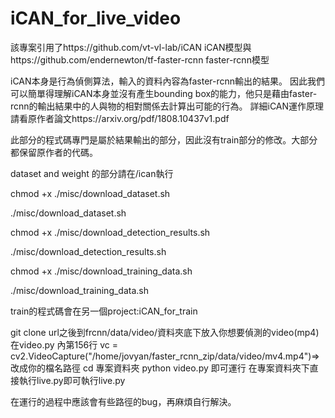 # iCAN_for_live_video
該專案引用了https://github.com/vt-vl-lab/iCAN iCAN模型與https://github.com/endernewton/tf-faster-rcnn faster-rcnn模型

iCAN本身是行為偵側算法，輸入的資料內容為faster-rcnn輸出的結果。
因此我們可以簡單得理解iCAN本身並沒有產生bounding box的能力，他只是藉由faster-rcnn的輸出結果中的人與物的相對關係去計算出可能的行為。
詳細iCAN運作原理請看原作者論文https://arxiv.org/pdf/1808.10437v1.pdf

此部分的程式碼專門是屬於結果輸出的部分，因此沒有train部分的修改。大部分都保留原作者的代碼。

dataset and weight 的部分請在/ican執行

chmod +x ./misc/download_dataset.sh

./misc/download_dataset.sh 

chmod +x ./misc/download_detection_results.sh 

./misc/download_detection_results.sh

chmod +x ./misc/download_training_data.sh 

./misc/download_training_data.sh

train的程式碼會在另一個project:iCAN_for_train

git clone url之後到frcnn/data/video/資料夾底下放入你想要偵測的video(mp4)
在video.py 內第156行
vc = cv2.VideoCapture("/home/jovyan/faster_rcnn_zip/data/video/mv4.mp4")=> 改成你的檔名路徑
cd 專案資料夾
python video.py 即可運行
在專案資料夾下直接執行live.py即可執行live.py

在運行的過程中應該會有些路徑的bug，再麻煩自行解決。
